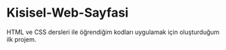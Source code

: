 # Kisisel-Web-Sayfasi

HTML ve CSS dersleri ile öğrendiğim kodları uygulamak için oluşturduğum ilk projem. 
